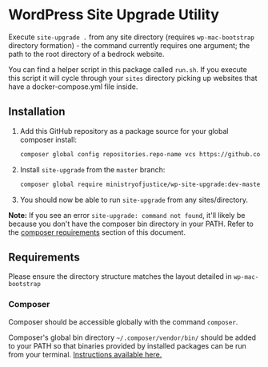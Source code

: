 # WordPress Site Upgrade Utility
Execute `site-upgrade .` from any site directory (requires `wp-mac-bootstrap` directory formation) - the command currently requires one argument; the path to the root directory of a bedrock website.

You can find a helper script in this package called `run.sh`. If you execute this script it will cycle through your `sites` directory picking up websites that have a docker-compose.yml file inside. 

## Installation

1. Add this GitHub repository as a package source for your global composer install:
   
   ```bash
   composer global config repositories.repo-name vcs https://github.com/ministryofjustice/wp-site-upgrade
   ```
2. Install `site-upgrade` from the `master` branch:
   
   ```bash
   composer global require ministryofjustice/wp-site-upgrade:dev-master
   ```

3. You should now be able to run `site-upgrade` from any sites/directory.

**Note:** If you see an error `site-upgrade: command not found`, it'll likely be because you don't have the composer bin directory in your PATH. Refer to the [composer requirements](#composer) section of this document.

## Requirements
Please ensure the directory structure matches the layout detailed in `wp-mac-bootstrap`

### Composer

Composer should be accessible globally with the command `composer`.

Composer's global bin directory `~/.composer/vendor/bin/` should be added to your PATH so that binaries provided by installed packages can be run from your terminal. [Instructions available here.](https://akrabat.com/global-installation-of-php-tools-with-composer/)
